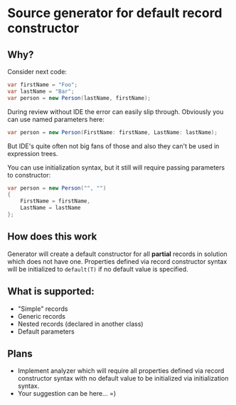 # Source generator for default record constructor

## Why?

Consider next code:
```c#
var firstName = "Foo";
var lastName = "Bar";
var person = new Person(lastName, firstName);
```
During review without IDE the error can easily slip through. Obviously you can use named parameters here:
```c#
var person = new Person(FirstName: firstName, LastName: lastName);
```
But IDE's quite often not big fans of those and also they can't be used in expression trees.

You can use initialization syntax, but it still will require passing parameters to constructor:
```c#
var person = new Person("", "")
{
    FirstName = firstName,
    LastName = lastName
};
```
## How does this work

Generator will create a default constructor for all **partial** records in solution which does not have one. 
Properties defined via record constructor syntax will be initialized to `default(T)` if no default value is specified. 

## What is supported:

- "Simple" records
- Generic records
- Nested records (declared in another class)
- Default parameters

## Plans

- Implement analyzer which will require all properties defined via record constructor syntax with no default value to be initialized via initialization syntax.
- Your suggestion can be here... =)
